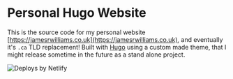 # Personal Hugo Website

This is the source code for my personal website [https://jamesrwilliams.co.uk](https://jamesrwilliams.co.uk), and eventually it's `.ca` TLD replacement!
Built with [Hugo](https://gohugo.io/) using a custom made theme, that I might release sometime in the future as a stand alone project.  

![Deploys by Netlify](https://www.netlify.com/img/global/badges/netlify-color-bg.svg)
